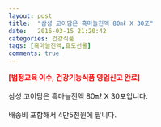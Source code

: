 ```yaml
---
layout: post
title:  "삼성 고이담은 흑마늘진액 80㎖ X 30포"
date:   2016-03-15 21:20:42
categories: 건강식품
tags: [흑마늘진액,효도선물]
comments: true
---
```


<strong><span style="color: rgb(255, 0, 0);">[법정교육 이수, 건강기능식품 영업신고 완료]</span></strong>
<br><br>
삼성 고이담은 흑마늘진액 80㎖ X 30포입니다.
<br><br>
배송비 포함해서 4만5천원에 팝니다.
<br>
<br>
<img class="image" src="https://1.bp.blogspot.com/-W5EkJ15r4CM/W_q5dDzv3sI/AAAAAAAAA7g/TbsGzT0EBKQBXnZiUDgb_RTv-eXPmdW_ACLcBGAs/s320/3457345634.jpg" alt=""/>
<br>
<br>
<img class="image" src="http://www.nbbang.co.kr/data/webedit/20171114142649_fgjxmthp.jpg" alt=""/>  
